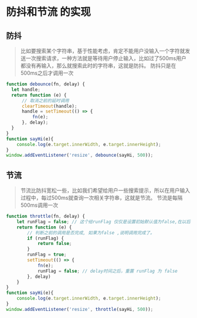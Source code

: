 # 防抖和节流 的实现

## 防抖
> 比如要搜索某个字符串，基于性能考虑，肯定不能用户没输入一个字符就发送一次搜索请求，一种方法就是等待用户停止输入，比如过了500ms用户都没有再输入，那么就搜索此时的字符串，这就是防抖。
> 防抖只是在500ms之后才调用一次
```js
function debounce(fn, delay) {
  let handle;
  return function (e) {
      // 取消之前的延时调用
      clearTimeout(handle);
      handle = setTimeout(() => {
          fn(e);
      }, delay);
  }
}
function sayHi(e){
    console.log(e.target.innerWidth, e.target.innerHeight);
}
window.addEventListener('resize', debounce(sayHi, 500));
```

## 节流
> 节流比防抖宽松一些，比如我们希望给用户一些搜索提示，所以在用户输入过程中，每过500ms就查询一次相关字符串，这就是节流。
> 节流是每隔500ms调用一次
```js
function throttle(fn, delay) {
    let runFlag = false; // 这个给runFlag 仅仅是设置初始默认值为false,在以后的throttle调用中会覆盖这个初始默认值。
    return function (e) {
        // 判断之前的调用是否完成, 如果为false ,说明调用完成了。
        if (runFlag) {
            return false;
        }
        runFlag = true;
        setTimeout(() => {
            fn(e);
            runFlag = false; // delay时间之后，重置 runFlag 为 false
        }, delay)
    }
}
function sayHi(e){
    console.log(e.target.innerWidth, e.target.innerHeight);
}
window.addEventListener('resize', throttle(sayHi, 500));
```
